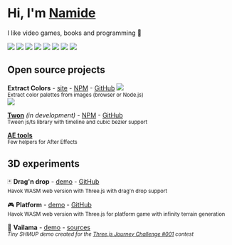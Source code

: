 # Hi, I'm [Namide](https://namide.com/)

I like video games, books and programming 🦄

![](https://img.shields.io/badge/TypeScript-0?style=for-the-badge&logo=typescript&color=3178c6&logoColor=FFF)
![](https://img.shields.io/badge/three.js-0?style=for-the-badge&logo=three.js&color=efd81d&logoColor=000)
![](https://img.shields.io/badge/Node.js-0?style=for-the-badge&logo=Node.js&color=509941&logoColor=FFF)
![](https://img.shields.io/badge/SASS-0?style=for-the-badge&logo=SASS&color=bf4080&logoColor=FFF)
![](https://img.shields.io/badge/Biome.js-0?style=for-the-badge&logo=Biome.js&color=60a5fa&logoColor=FFF)
![](https://img.shields.io/badge/JavaScript-0?style=for-the-badge&logo=JavaScript&color=efd81d&logoColor=000)
![](https://img.shields.io/badge/Vue.js-0?style=for-the-badge&logo=Vue.js&color=42b883&logoColor=FFF)
![](https://img.shields.io/badge/VS_Code-0?style=for-the-badge&logo=VisualStudioCode&color=0066b8&logoColor=FFF)


## Open source projects

**Extract Colors** - [site](https://extract-colors.namide.com/)  - [NPM](https://www.npmjs.com/package/extract-colors) - [GitHub](https://github.com/Namide/extract-colors) 
![](https://img.shields.io/npm/dt/extract-colors?style=flat-square)  
<sup>Extract color palettes from images (browser or Node.js)</sup>  
![](https://img.shields.io/npm/dt/extract-colors?style=flat-square)  

[**Twon**](https://twon.namide.com/) _(in development)_ - [NPM](https://www.npmjs.com/package/twon) - [GitHub](https://github.com/Namide/twon)  
<sup>Tween js/ts library with timeline and cubic bezier support</sup>

[**AE tools**](https://github.com/Namide/AE-tools)  
<sup>Few helpers for After Effects</sup>


## 3D experiments

🃏 **Drag'n drop** - [demo](https://namide.github.io/havok-test/) - [GitHub](https://github.com/Namide/havok-test)  
<sup>Havok WASM web version with Three.js with drag'n drop support</sup>

🎮 **Platform** - [demo](https://namide.github.io/havok-test-2/) - [GitHub](https://github.com/Namide/havok-test-2)  
<sup>Havok WASM web version with Three.js for platform game with infinity terrain generation</sup>

👾 **Vailama** - [demo](https://vailama.namide.com/) - [sources](https://github.com/Namide/vailama)  
<sup>_Tiny SHMUP demo created for the [Three.js Journey Challenge #001](https://threejs-journey.com/) contest_</sup>

<!-- 🧊 **Aekino** - [sources](https://github.com/Namide/aekino)  
<sup>_WebGL render engine_</sup>

🧊 **MPGS** - [sources](https://github.com/Namide/mpgs)  
<sup>_Server/client for multiplayer mini games and chat_</sup>


## Helpers

**Share** - [sources](https://github.com/Namide/share)  
<sup>_Social networks share example_</sup>

**htaccess Gen** - [sources](https://github.com/Namide/htaccess-gen)  
<sup>_.htaccess and .htpassword generator_</sup> -->



  
<!--
![Namide github stats](https://github-readme-stats.vercel.app/api?username=Namide&show_icons=true&theme=dracula)

<img src="https://img.shields.io/static/v1?label=<LABEL>&message=<MESSAGE>&color=<COLOR>" align="right" />
brightgreengreenyellowgreenyelloworangeredbluelightgrey
successimportantcriticalinformationalinactive
bluevioletff69b49cf
-->

<!--
Here are some ideas to get you started: 👋

- 🔭 I’m currently working on ...
- 🌱 I’m currently learning ...
- 👯 I’m looking to collaborate on ...
- 🤔 I’m looking for help with ...
- 💬 Ask me about ...
- 📫 How to reach me: ...
- 😄 Pronouns: ...
- ⚡ Fun fact: ...
-->
